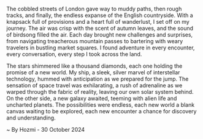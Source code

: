 
The cobbled streets of London gave way to muddy paths, then rough tracks, and finally, the endless expanse of the English countryside. With a knapsack full of provisions and a heart full of wanderlust, I set off on my journey. The air was crisp with the scent of autumn leaves, and the sound of birdsong filled the air.  Each day brought new challenges and surprises, from navigating treacherous mountain passes to bartering with weary travelers in bustling market squares.  I found adventure in every encounter, every conversation, every step I took across the land.

The stars shimmered like a thousand diamonds, each one holding the promise of a new world.  My ship, a sleek, silver marvel of interstellar technology, hummed with anticipation as we prepared for the jump.  The sensation of space travel was exhilarating, a rush of adrenaline as we warped through the fabric of reality, leaving our own solar system behind. On the other side, a new galaxy awaited, teeming with alien life and uncharted planets. The possibilities were endless, each new world a blank canvas waiting to be explored, each new encounter a chance for discovery and understanding. 

~ By Hozmi - 30 October 2024
